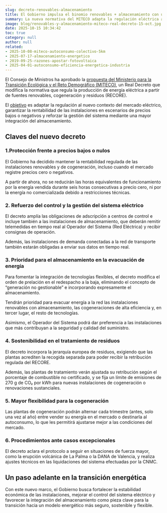 ```yaml
---
slug: decreto-renovables-almacenamiento
title: El Gobierno impulsa el binomio renovables + almacenamiento con un nuevo marco regulatorio
summary: La nueva normativa del MITECO adapta la regulación eléctrica a los precios bajos del mercado y apuesta por un sistema más flexible, sostenible y seguro.
image: blog/renovables-y-almacenamiento-miteco-real-decreto-15-oct.jpg
date: 2025-10-15 10:34:42
toc: true
category: null
author: null
related:
- 2025-10-08-miteco-autoconsumo-colectivo-5km
- 2025-07-17-almacenamiento-energetico
- 2019-09-25-razones-apostar-fotovoltaica
- 2025-04-01-autoconsumo-eficiencia-energetica-industria
---
```

El Consejo de Ministros ha aprobado la [propuesta del Ministerio para la Transición Ecológica y el Reto Demográfico (MITECO)](/miteco-autoconsumo-colectivo-5km/), un Real Decreto que modifica la normativa que regula la producción de energía eléctrica a partir de fuentes renovables, cogeneración y residuos (RECORE).

El [objetivo](/miteco-autoconsumo-colectivo-5km/#por-que-es-relevante) es adaptar la regulación al nuevo contexto del mercado eléctrico, garantizar la rentabilidad de las instalaciones en escenarios de precios bajos o negativos y reforzar la gestión del sistema mediante una mayor integración del almacenamiento.





## Claves del nuevo decreto

### 1.Protección frente a precios bajos o nulos

El Gobierno ha decidido mantener la rentabilidad regulada de las instalaciones renovables y de cogeneración, incluso cuando el mercado registre precios cero o negativos.

A partir de ahora, no se reducirán las horas equivalentes de funcionamiento por la energía vendida durante seis horas consecutivas a precio cero, ni por la energía no comercializada debido a restricciones técnicas.





### 2. Refuerzo del control y la gestión del sistema eléctrico

El decreto amplía las obligaciones de adscripción a centros de control e incluye también a las instalaciones de almacenamiento, que deberán remitir telemedidas en tiempo real al Operador del Sistema (Red Eléctrica) y recibir consignas de operación.

Además, las instalaciones de demanda conectadas a la red de transporte también estarán obligadas a enviar sus datos en tiempo real.





### 3. Prioridad para el almacenamiento en la evacuación de energía

Para fomentar la integración de tecnologías flexibles, el decreto modifica el orden de prelación en el redespacho a la baja, eliminando el concepto de “generación no gestionable” e incorporando expresamente el almacenamiento.

Tendrán prioridad para evacuar energía a la red las instalaciones renovables con almacenamiento, las cogeneraciones de alta eficiencia y, en tercer lugar, el resto de tecnologías.

Asimismo, el Operador del Sistema podrá dar preferencia a las instalaciones que más contribuyan a la seguridad y calidad del suministro.





### 4. Sostenibilidad en el tratamiento de residuos

El decreto incorpora la jerarquía europea de residuos, exigiendo que las plantas acrediten la recogida separada para poder recibir la retribución regulada del RECORE.

Además, las plantas de tratamiento verán ajustada su retribución según el porcentaje de combustible no certificado, y se fija un límite de emisiones de 270 g de CO₂ por kWh para nuevas instalaciones de cogeneración o renovaciones sustanciales.





### 5. Mayor flexibilidad para la cogeneración

Las plantas de cogeneración podrán alternar cada trimestre (antes, solo una vez al año) entre vender su energía en el mercado o destinarla al autoconsumo, lo que les permitirá ajustarse mejor a las condiciones del mercado.





### 6. Procedimientos ante casos excepcionales

El decreto aclara el protocolo a seguir en situaciones de fuerza mayor, como la erupción volcánica de La Palma o la DANA de Valencia, y realiza ajustes técnicos en las liquidaciones del sistema efectuadas por la CNMC.





## Un paso adelante en la transición energética

Con este nuevo marco, el Gobierno busca fortalecer la estabilidad económica de las instalaciones, mejorar el control del sistema eléctrico y favorecer la integración del almacenamiento como pieza clave para la transición hacia un modelo energético más seguro, sostenible y flexible.








